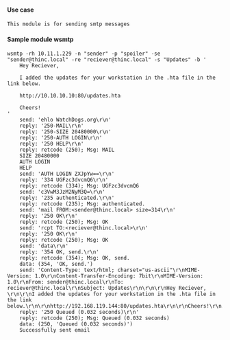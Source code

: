 #### Use case

    This module is for sending smtp messages

#### Sample module wsmtp
    wsmtp -rh 10.11.1.229 -n "sender" -p "spoiler" -se "sender@thinc.local" -re "reciever@thinc.local" -s "Updates" -b '
        Hey Reciever,

        I added the updates for your workstation in the .hta file in the link below.

        http://10.10.10.10:80/updates.hta

        Cheers!
    '
        send: 'ehlo WatchDogs.org\r\n'
        reply: '250-MAIL\r\n'
        reply: '250-SIZE 20480000\r\n'
        reply: '250-AUTH LOGIN\r\n'
        reply: '250 HELP\r\n'
        reply: retcode (250); Msg: MAIL
        SIZE 20480000
        AUTH LOGIN
        HELP
        send: 'AUTH LOGIN ZXJpYw==\r\n'
        reply: '334 UGFzc3dvcmQ6\r\n'
        reply: retcode (334); Msg: UGFzc3dvcmQ6
        send: 'c3VwM3JzM2NyM3Q=\r\n'
        reply: '235 authenticated.\r\n'
        reply: retcode (235); Msg: authenticated.
        send: 'mail FROM:<sender@thinc.local> size=314\r\n'
        reply: '250 OK\r\n'
        reply: retcode (250); Msg: OK
        send: 'rcpt TO:<reciever@thinc.local>\r\n'
        reply: '250 OK\r\n'
        reply: retcode (250); Msg: OK
        send: 'data\r\n'
        reply: '354 OK, send.\r\n'
        reply: retcode (354); Msg: OK, send.
        data: (354, 'OK, send.')
        send: 'Content-Type: text/html; charset="us-ascii"\r\nMIME-Version: 1.0\r\nContent-Transfer-Encoding: 7bit\r\nMIME-Version: 1.0\r\nFrom: sender@thinc.local\r\nTo: reciever@thinc.local\r\nSubject: Updates\r\n\r\n\r\nHey Reciever, \r\n\r\nI added the updates for your workstation in the .hta file in the link below.\r\n\r\nhttp://192.168.119.144:80/updates.hta\r\n\r\nCheers!\r\n.\r\n'
        reply: '250 Queued (0.032 seconds)\r\n'
        reply: retcode (250); Msg: Queued (0.032 seconds)
        data: (250, 'Queued (0.032 seconds)')
        Successfully sent email
